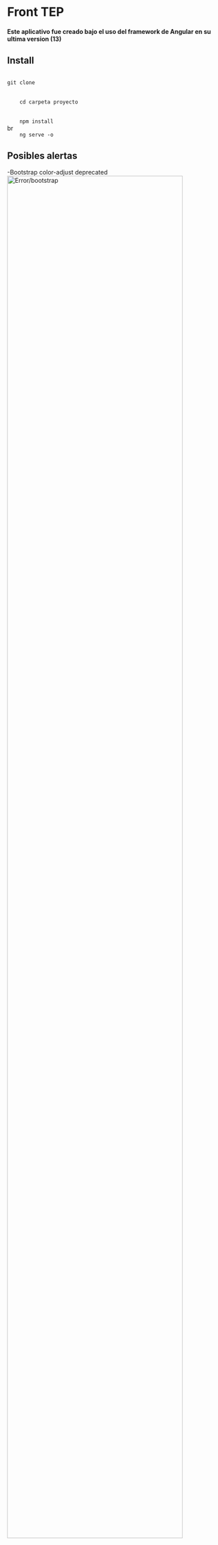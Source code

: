 <h1> Front TEP </h1>

<h4>Este aplicativo fue creado bajo el uso del framework de Angular en su ultima version (13)</h4>
<h2>Install</h2>
<code> 
git clone 
</code> <br>
<code>
    cd carpeta proyecto 
</code><br>
<code>
    npm install 
</code>br
<code>
    ng serve -o 
</code>
<h2>Posibles alertas</h2>
-Bootstrap color-adjust deprecated
<img width="90%" src="https://lh3.googleusercontent.com/3Ie8bpaBWllERpU_rOjOh74DgKyDx0Jx1fKDnbv061SG2kNtZn-2qJ3tt_kU4EhDXRvj=s170" alt="Error/bootstrap">

